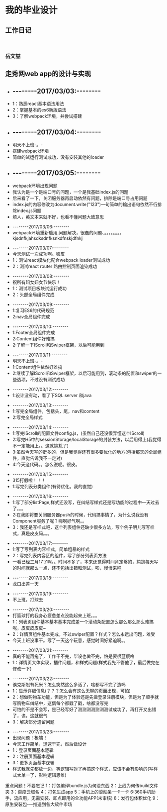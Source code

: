 <h1 style={color:red;}>我的毕业设计</h1>
<h2>工作日记</h2>
     
                         <h3>岳文喆</h3>
<h2>走秀网web app的设计与实现</h2>
<ul style={list-style:none;}>
     <li><h2>--------2017/03/03:--------</h2></li>
          <li>1：熟悉react基本语法用法</li>
          <li>2：掌握基本的es6新版语法</li>
          <li>3：了解webpack环境，并尝试搭建</li>
</ul>
<ul>
     <li><h2>--------2017/03/04:--------</h2></li>
          <li>明天不上班-。-</li>
          <li>搭建webpack环境</li>
          <li>简单的试运行测试成功，没有安装其他的loader</li>
</ul>
<ul>
     <li><h2>--------2017/03/05:--------</h2></li>
          <li>webpack环境出现问题</li>
          <li>我认为是一个是端口号的问题，一个是我基础index.js的问题</li>
          <li>后来看了一下，关闭服务器再启动依然有问题，排除是端口号占用问题</li>
          <li>index.js的内容修改为document.write("123")一句简单的输出语句依然不行排除index.js问题</li>
          <li>烦人，英文本来就不好，也看不懂问题大致意思</li>
</ul>
<ul>
     <li>--------2017/03/06:--------</li>
          <li>webpack环境重新启用,问题解决，很蠢的问题、。。。。。。。。kjsdnfkjahsdksdnfksnkdfnskjdfnkj</li>
</ul>
<ul>
     <li>--------2017/03/07:--------</li>
          <li>今天测试一次成功啊。嗨皮</li>
          <li>1：测试react模块化配合webpack loader测试成功</li>
          <li>2：测试react router 路由控制页面渲染成功</li>
</ul>
<ul>
     <li>--------2017/03/08:--------</li>
          <li>祝所有妇女妇女节快乐！</li>
          <li>1：测试项目板块试运行成功</li>
          <li>2：头部全局组件完成</li>
</ul>
<ul>
     <li>--------2017/03/09:--------</li>
          <li>1:复习ES6的代码规范</li>
          <li>2:nav全局组件完成</li>
</ul>
<ul>
     <li>--------2017/03/10:--------</li>
          <li>1:Footer全局组件完成</li>
          <li>2:Content组件好难搞</li>
          <li>2:了解一下IScroll和Swiper框架，以后可能用到</li>
</ul>
<ul>
     <li>--------2017/03/11:--------</li>
          <li>明天不上班-。-</li>
          <li>1:Content组件依然好难搞</li>
          <li>2:继续了解IScroll和Swiper框架，以后可能用到，滚动条的配置和swiper的一些选项，不过没有测试成功</li>
</ul>
<ul>
     <li>--------2017/03/12:--------</li>
          <li>1:设计没有动，看了下SQL server 和java</li>
</ul>
<ul>
     <li>--------2017/03/13:--------</li>
          <li>1:写完全局组件，包括头，尾，nav和content</li>
          <li>2:写完全局样式</li>
</ul>
<ul>
     <li>--------2017/03/14:--------</li>
          <li>1:写完IScroll的配置文件config.js，(虽然自己还没很弄懂这个IScroll)</li>
          <li>2:写完H5中的sessionStorage/localStorage的封装方法，以后用得上(我觉得不一定能用上。。这就尴尬了)</li>
          <li>3:虽然今天写的挺多的，但是我觉得还有很多要优化的地方(包括那天的全局组件，直觉告诉我不一定对)</li>
          <li>4:今天这代码。。怎么说呢。很皮。</li>
</ul>
<ul>
     <li>--------2017/03/15:--------</li>
          <li>315打假啦！！！</li>
          <li>1:写完列表分类组件(有待优化。我的直觉)</li>
</ul>
<ul>
     <li>--------2017/03/16:--------</li>
          <li>1:写了部分listPage,样式还没写，在纠结写样式还是写功能的过程中一天过去了。。。</li>
          <li>2:在我即将要关闭服务器push的时候，代码搞事情了，为什么说我没有Component服务了呢？嗨啊好气啊。。</li>
          <li>3：我还是写样式吧，这个列表组件还缺少很多方法，写个例子明儿写写样式，真是皮皮码。。。</li>
</ul>
<ul>
     <li>--------2017/03/17:--------</li>
          <li>1:写了写列表内容样式，简单粗暴的样式</li>
          <li>2：写完列表内容区的组件，写了部分列表页方法</li>
          <li>一看已经三月17了啊。。时间不多了，本来还觉得时间肯定够的，尴尬每天写的时间就那么一点，还不包括出错和测试，唉，慢慢来吧</li>
</ul>
<ul>
     <li>--------2017/03/18:--------</li>
          <li>龙口出差一天</li>
</ul>
<ul>
     <li>--------2017/03/19:--------</li>
          <li>不上班，打球去</li>
</ul>
<ul>
     <li>--------2017/03/20:--------</li>
          <li>打篮球打的我身心疲惫差点没能起来上班。。。</li>
          <li>1：列表页组件基本基本基本完成差一个滚动条配置怎么那么那么那么难搞呢，皮皮皮皮皮~</li>
          <li>2：详情页组件基本完成，不过swiper配置？样式？怎么永远出问题，难受</li>
          <li>今天上班没事干。写了一天这个玩意，感觉时间好紧迫啊。。</li>
</ul>
<ul>
     <li>--------2017/03/21:--------</li>
          <li>真的不能再拖了，工作干不完，毕设也做不完，怕是要很蓝瘦咯</li>
          <li>1：详情页大体实现，插件问题，和样式问题(样式我先不管他了，最后做完在修改一下)</li>
</ul>
<ul>
     <li>--------2017/03/22:--------</li>
          <li>诶克斯尅有死米？怎么突然这么多活了，啥都写不完了造吗</li>
          <li>1：显示详细信息(？？？怎么会有这么无聊的页面出现，可怕)</li>
          <li>2：想做购物车功能，但是为了体验还是先做登录注册模块，但是为了顺手就写购物车纠结中，这俩每个都戳了戳，啥都没写完</li>
          <li>可怕的不是不会写，是已经写好了测测测测测测测试成功了，再打开又出错了，诶，这就很气</li>
          <li>3：解决部分遗留问题</li>
</ul>
<ul>
     <li>--------2017/03/23:--------</li>
          <li>出现问题！极端！</li>
          <li>今天工作简单，迅速干完，然后做设计</li>
          <li>1：登录页面基本逻辑</li>
          <li>2：注册页面基本逻辑</li>
          <li>3：更多页面基本逻辑</li>
          <li>样式我就先都放一边，等逻辑写对了再搞这个样式，应该不会有影响的(写样式太单一了，影响逻辑思维)</li>
</ul>
<p>
	重点问题！不要忘记
	1：打包编译bundle.js为何没东西
	2：上线为何传build文件夹
	3：百度云域名
	4：打包生成app
	5：手机上的滚动条一卡一卡
	6:360手机助手，流应用，无需安装、即点即用的全功能APP(未审核)
	8：发行包体积优化
	9：原生安装包---推送到各大软件市场
<p>